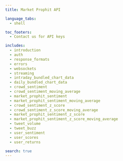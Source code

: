 ```yaml
---
title: Market Prophit API

language_tabs:
  - shell

toc_footers:
  - Contact us for API keys

includes:
  - introduction
  - auth
  - response_formats
  - errors
  - websockets
  - streaming
  - intraday_bundled_chart_data
  - daily_bundled_chart_data
  - crowd_sentiment
  - crowd_sentiment_moving_average
  - market_prophit_sentiment
  - market_prophit_sentiment_moving_average
  - crowd_sentiment_z_score
  - crowd_sentiment_z_score_moving_average
  - market_prophit_sentiment_z_score
  - market_prophit_sentiment_z_score_moving_average
  - tweet_volume
  - tweet_buzz
  - user_sentiment
  - user_scores
  - user_returns

search: true
---
```

